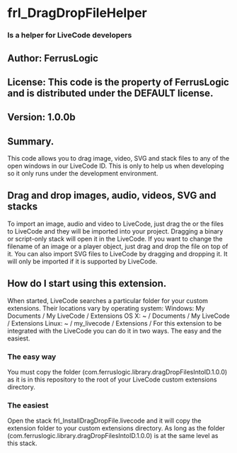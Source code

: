 # frl_DragDropFileHelper
### Is a helper for LiveCode developers
## Author: FerrusLogic
## License: This code is the property of FerrusLogic and is distributed under the DEFAULT license.
## Version: 1.0.0b

## Summary.
This code allows you to drag image, video, SVG and stack files to any of the open windows in our LiveCode ID. This is only to help us when developing so it only runs under the development environment.
## Drag and drop images, audio, videos, SVG and stacks
To import an image, audio and video to LiveCode, just drag the or the files to LiveCode and they will be imported into your project.
Dragging a binary or script-only stack will open it in the LiveCode.
If you want to change the filename of an image or a player object, just drag and drop the file on top of it.
You can also import SVG files to LiveCode by dragging and dropping it. It will only be imported if it is supported by LiveCode.
## How do I start using this extension.
When started, LiveCode searches a particular folder for your custom extensions. Their locations vary by operating system:
Windows: My Documents / My LiveCode / Extensions
OS X: ~ / Documents / My LiveCode / Extensions
Linux: ~ / my_livecode / Extensions /
For this extension to be integrated with the LiveCode you can do it in two ways. The easy and the easiest.
### The easy way
You must copy the folder (com.ferruslogic.library.dragDropFilesIntoID.1.0.0) as it is in this repository to the root of your LiveCode custom extensions directory.
### The easiest
Open the stack frl_InstallDragDropFile.livecode and it will copy the extension folder to your custom extensions directory. As long as the folder (com.ferruslogic.library.dragDropFilesIntoID.1.0.0) is at the same level as this stack.